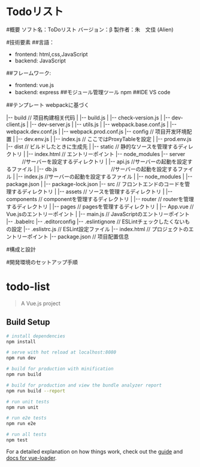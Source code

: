 Todoリスト
===
#概要
ソフト名：ToDoリスト
バージョン：β
製作者：朱　文佳 (Alien)

#技術要素
##言語：
* frontend: html,css,JavaScript
* backend: JavaScript

##フレームワーク:
* frontend: vue.js
* backend:  express
##モジュール管理ツール
npm
##IDE
VS code

##テンプレート
webpackに基づく

|-- build                       // 项目构建相关代码
|   |-- build.js
|   |-- check-version.js
|   |-- dev-client.js
|   |-- dev-server.js
|   |-- utils.js
|   |-- webpack.base.conf.js
|   |-- webpack.dev.conf.js
|   |-- webpack.prod.conf.js
|-- config                      // 项目开发环境配置
|   |-- dev.env.js
|   |-- index.js                // ここではProxyTableを設定
|   |-- prod.env.js
|-- dist                        // ビルドしたときに生成先
|   |-- static                  // 静的なソースを管理するディレクトリ
|   |-- index.html              // エントリーポイント
|-- node_modules
|-- server                 　　　//サーバーを設定するディレクトリ
|   |-- api.js                  //サーバーの起動を設定するファイル
|   |-- db.js　　　　　　　　　　  //サーバーの起動を設定するファイル
|   |-- index.js                //サーバーの起動を設定するファイル
|   |-- node_modules
|   |-- package.json
|   |-- package-lock.json
|-- src                         // フロントエンドのコードを管理するディレクトリ
|   |-- assets                  // ソースを管理するディレクトリ
|   |-- components              // componentを管理するディレクトリ
|   |-- router                  // routerを管理するディレクトリ
|   |-- pages                   // pagesを管理するディレクトリ
|   |-- App.vue                 // Vue.jsのエントリーポイント
|   |-- main.js                 // JavaScriptのエントリーポイント
|-- .babelrc
|-- .editorconfig
|-- .eslintignore               // ESLintチェックしたくないもの設定
|-- .eslistrc.js                // ESLint設定ファイル
|-- index.html                  // プロジェクトのエントリーポイント
|-- package.json                // 项目配置信息

#構成と設計


#開発環境のセットアップ手順


# todo-list

> A Vue.js project

## Build Setup

``` bash
# install dependencies
npm install

# serve with hot reload at localhost:8080
npm run dev

# build for production with minification
npm run build

# build for production and view the bundle analyzer report
npm run build --report

# run unit tests
npm run unit

# run e2e tests
npm run e2e

# run all tests
npm test
```

For a detailed explanation on how things work, check out the [guide](http://vuejs-templates.github.io/webpack/) and [docs for vue-loader](http://vuejs.github.io/vue-loader).
